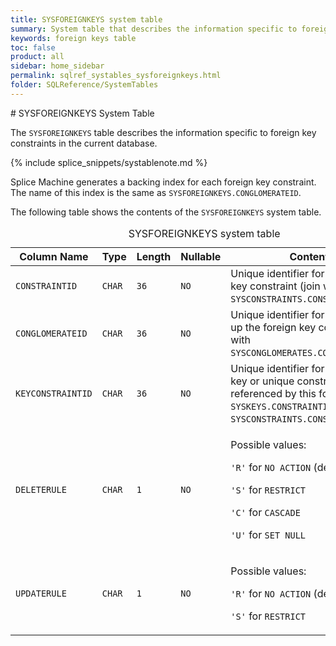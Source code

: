 ```yaml
---
title: SYSFOREIGNKEYS system table
summary: System table that describes the information specific to foreign key constraints in the current database.
keywords: foreign keys table
toc: false
product: all
sidebar: home_sidebar
permalink: sqlref_systables_sysforeignkeys.html
folder: SQLReference/SystemTables
---
```

<section>
<div class="TopicContent" data-swiftype-index="true" markdown="1">
# SYSFOREIGNKEYS System Table

The `SYSFOREIGNKEYS` table describes the information specific to foreign
key constraints in the current database.

{% include splice_snippets/systablenote.md %}

Splice Machine generates a backing index for each foreign key
constraint. The name of this index is the same as
`SYSFOREIGNKEYS.CONGLOMERATEID`.

The following table shows the contents of the `SYSFOREIGNKEYS` system
table.

<table>
                <caption>SYSFOREIGNKEYS system table</caption>
                <col />
                <col />
                <col />
                <col />
                <col />
                <thead>
                    <tr>
                        <th>Column Name</th>
                        <th>Type</th>
                        <th>Length</th>
                        <th>Nullable</th>
                        <th>Contents</th>
                    </tr>
                </thead>
                <tbody>
                    <tr>
                        <td><code>CONSTRAINTID</code></td>
                        <td><code>CHAR</code></td>
                        <td><code>36</code></td>
                        <td><code>NO</code></td>
                        <td>Unique identifier for the foreign key constraint (join with <code>SYSCONSTRAINTS.CONSTRAINTID</code>)</td>
                    </tr>
                    <tr>
                        <td><code>CONGLOMERATEID</code></td>
                        <td><code>CHAR</code></td>
                        <td><code>36</code></td>
                        <td><code>NO</code></td>
                        <td>Unique identifier for index backing up the foreign key constraint (join with <code>SYSCONGLOMERATES.CONGLOMERATEID</code>)</td>
                    </tr>
                    <tr>
                        <td><code>KEYCONSTRAINTID</code></td>
                        <td><code>CHAR</code></td>
                        <td><code>36</code></td>
                        <td><code>NO</code></td>
                        <td>Unique identifier for the primary key or unique constraint referenced by this foreign key <code>SYSKEYS.CONSTRAINTID</code> or <code>SYSCONSTRAINTS.CONSTRAINTID</code>)</td>
                    </tr>
                    <tr>
                        <td><code>DELETERULE</code></td>
                        <td><code>CHAR</code></td>
                        <td><code>1</code></td>
                        <td><code>NO</code></td>
                        <td>
                            <p class="noSpaceAbove">Possible values:</p>
                            <p><code>'R'</code> for <code>NO ACTION</code> (default)</p>
                            <p><code>'S'</code> for <code>RESTRICT</code></p>
                            <p> <code>'C'</code> for <code>CASCADE</code></p>
                            <p><code>'U'</code> for <code>SET NULL</code></p>
                        </td>
                    </tr>
                    <tr>
                        <td><code>UPDATERULE</code></td>
                        <td><code>CHAR</code></td>
                        <td><code>1</code></td>
                        <td><code>NO</code></td>
                        <td>
                            <p class="noSpaceAbove">Possible values:</p>
                            <p><code>'R'</code> for <code>NO ACTION</code> (default)</p>
                            <p><code>'S'</code> for <code>RESTRICT</code></p>
                        </td>
                    </tr>
                </tbody>
            </table>
</div>
</section>
